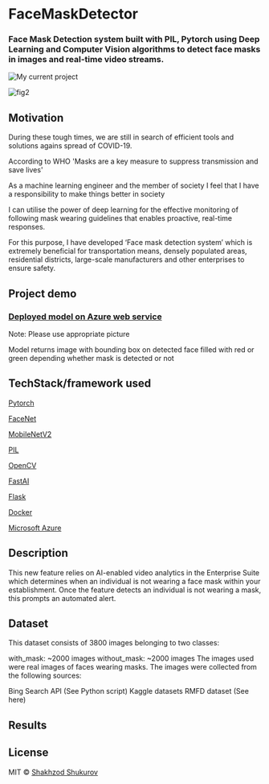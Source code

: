 # FaceMaskDetector

### Face Mask Detection system built with PIL, Pytorch using Deep Learning and Computer Vision algorithms to detect face masks in images and real-time video streams.

![My current project](https://github.com/shushukurov/FaceMaskDetector/blob/main/new.gif)


![fig2](https://github.com/shushukurov/FaceMaskDetector/blob/main/test_et7oykBp.gif)


## Motivation

During these tough	times, we are still in search of efficient tools and solutions agains spread of COVID-19.

According to WHO 'Masks are a key measure to suppress transmission and save lives'

As a machine learning engineer and the member of society I feel that I have a responsibility to make things better in society

I can utilise the power of deep learning for the effective monitoring of following mask wearing guidelines that enables proactive, real-time responses.

For this purpose, I have developed ‘Face mask detection system’ which is extremely beneficial for transportation means, densely populated areas, residential districts, large-scale manufacturers and other enterprises to ensure safety.

## Project demo

### [Deployed model on Azure web service](https://facemask.azurewebsites.net)

Note: Please use appropriate picture 

Model returns image with bounding box on detected face filled with red or green depending whether mask is detected or not

## TechStack/framework used

[Pytorch](https://pytorch.org)

[FaceNet](https://github.com/timesler/facenet-pytorch)

[MobileNetV2](https://arxiv.org/abs/1801.04381)

[PIL](https://pillow.readthedocs.io/en/stable/#)

[OpenCV](http://opencv.org)

[FastAI](http://fast.ai)

[Flask](https://flask.palletsprojects.com/en/1.1.x/)

[Docker](http://docker.com)

[Microsoft Azure](http://azure.microsoft.com)

## Description


This new feature relies on AI-enabled video analytics in the Enterprise Suite which determines when an individual is not wearing a face mask within your establishment. Once the feature detects an individual is not wearing a mask, this prompts an automated alert.

## Dataset

This dataset consists of 3800 images belonging to two classes:

with_mask: ~2000 images
without_mask: ~2000 images
The images used were real images of faces wearing masks. The images were collected from the following sources:

Bing Search API (See Python script)
Kaggle datasets
RMFD dataset (See here)

## Results

## License
MIT © [Shakhzod Shukurov](https://github.com/shushukurov/FaceMaskDetector/blob/main/LICENSE)
